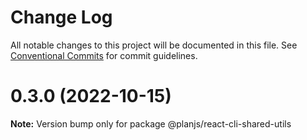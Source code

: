 # Change Log

All notable changes to this project will be documented in this file.
See [Conventional Commits](https://conventionalcommits.org) for commit guidelines.

# 0.3.0 (2022-10-15)

**Note:** Version bump only for package @planjs/react-cli-shared-utils
